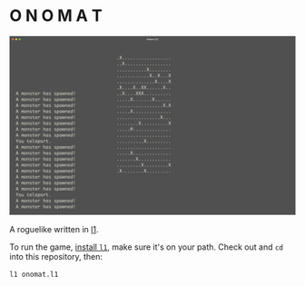 # O N O M A T

<img src="/onomat.png" width="600">

A roguelike written in [l1](https://github.com/eigenhombre/l1/).

To run the game, [install `l1`](https://github.com/eigenhombre/l1/#setup), make sure it's on your path.  Check out and `cd` into this repository, then:

    l1 onomat.l1
